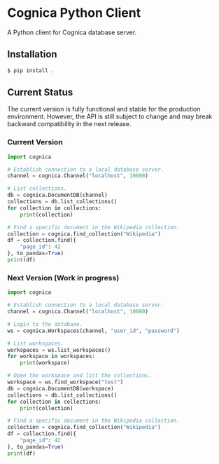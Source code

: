 # Cognica Python Client

A Python client for Cognica database server.

## Installation

```bash
$ pip install .
```

## Current Status

The current version is fully functional and stable for the production environment. However, the API is still subject to change and may break backward compatibility in the next release.

### Current Version

```python
import cognica

# Establish connection to a local database server.
channel = cognica.Channel("localhost", 10080)

# List collections.
db = cognica.DocumentDB(channel)
collections = db.list_collections()
for collection in collections:
    print(collection)

# Find a specific document in the Wikipedia collection.
collection = cognica.find_collection("Wikipedia")
df = collection.find({
    "page_id": 42
}, to_pandas=True)
print(df)
```

### Next Version (Work in progress)

```python
import cognica

# Establish connection to a local database server.
channel = cognica.Channel("localhost", 10080)

# Login to the database.
ws = cognica.Workspaces(channel, "user_id", "password")

# List workspaces.
workspaces = ws.list_workspaces()
for workspace in workspaces:
    print(workspace)

# Open the workspace and list the collections.
workspace = ws.find_workspace("test")
db = cognica.DocumentDB(workspace)
collections = db.list_collections()
for collection in collections:
    print(collection)

# Find a specific document in the Wikipedia collection.
collection = cognica.find_collection("Wikipedia")
df = collection.find({
    "page_id": 42
}, to_pandas=True)
print(df)
```
